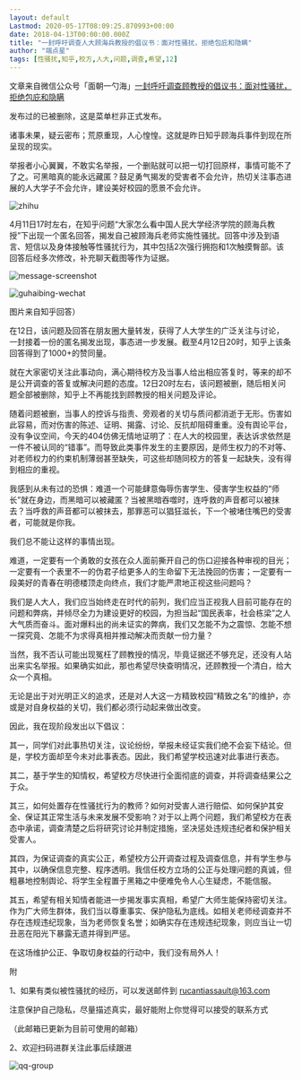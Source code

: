 ```yaml
---
layout: default
Lastmod: 2020-05-17T08:09:25.870993+00:00
date: 2018-04-13T00:00:00.000Z
title: "一封呼吁调查人大顾海兵教授的倡议书：面对性骚扰，拒绝包庇和隐瞒"
author: "端点星"
tags: [性骚扰,知乎,校方,人大,问题,调查,希望,12]
---
```


文章来自微信公众号「面朝一勺海」[一封呼吁调查顾教授的倡议书：面对性骚扰，拒绝包庇和隐瞒](https://mp.weixin.qq.com/s/_zgq5K6u_e7lP-FUue_5kQ)

发布过的已被删除，这是菜单栏非正式发布。

诸事未果，疑云密布；荒原重现，人心惶惶。这就是昨日知乎顾海兵事件到现在所呈现的现实。

举报者小心翼翼，不敢实名举报，一个删贴就可以把一切打回原样，事情可能不了了之。可黑暗真的能永远藏匿？鼓足勇气揭发的受害者不会允许，热切关注事态进展的人大学子不会允许，建设美好校园的愿景不会允许。

![zhihu](https://images.weserv.nl/?url=https%3A//i.imgur.com/AJBttUT.jpg)

4月11日17时左右，在知乎问题“大家怎么看中国人民大学经济学院的顾海兵教授”下出现一个匿名回答，揭发自己被顾海兵老师实施性骚扰。回答中涉及到语言、短信以及身体接触等性骚扰行为，其中包括2次强行拥抱和1次触摸臀部。该回答后经多次修改，补充聊天截图等作为证据。

![message-screenshot](https://images.weserv.nl/?url=https%3A//i.imgur.com/Fagcc2n.jpg)

![guhaibing-wechat](https://images.weserv.nl/?url=https%3A//i.imgur.com/AopEawF.jpg)

图片来自知乎回答）

在12日，该问题及回答在朋友圈大量转发，获得了人大学生的广泛关注与讨论，一封接着一份的匿名揭发出现，事态进一步发展。截至4月12日20时，知乎上该条回答得到了1000+的赞同量。

就在大家密切关注此事动向，满心期待校方及当事人给出相应答复时，等来的却不是公开调查的答复或解决问题的态度。12日20时左右，该问题被删，随后相关问题全部被删除，知乎上不再能找到顾教授的相关问题及评论。

随着问题被删，当事人的控诉与指责、旁观者的关切与质问都消逝于无形。伤害如此容易，而对伤害的陈述、证明、揭露、讨论、反抗却阻碍重重。没有舆论平台，没有争议空间，今天的404仿佛无情地证明了：在人大的校园里，表达诉求依然是一件不被认同的“错事”。而导致此类事件发生的主要原因，是师生权力的不对等、对老师权力的约束机制薄弱甚至缺失，可这些却随同校方的答复一起缺失，没有得到相应的重视。

我感到从未有过的恐惧：难道一个可能肆意侮辱伤害学生、侵害学生权益的“师长”就在身边，而黑暗可以被藏匿？当被黑暗吞噬时，连呼救的声音都可以被抹去？当呼救的声音都可以被抹去，那罪恶可以猖狂滋长，下一个被堵住嘴巴的受害者，可能就是你我。

我们总不能让这样的事情出现。

难道，一定要有一个勇敢的女孩在众人面前撕开自己的伤口迎接各种审视的目光；一定要有一个表里不一的伪君子给更多人的生命留下无法挽回的伤害；一定要有一段美好的青春在明德楼顶走向终点，我们才能严肃地正视这些问题吗？

我们是人大人，我们应当始终走在时代的前列，我们应当正视我人目前可能存在的问题和弊病，并倾尽全力为建设更好的校园，为担当起“国民表率，社会栋梁”之人大气质而奋斗。面对爆料出的尚未证实的弊病，我们又怎能不为之震惊、怎能不想一探究竟、怎能不为求得真相并推动解决而贡献一份力量？

当然，我不否认可能出现冤枉了顾教授的情况，毕竟证据还不够充足，还没有人站出来实名举报。如果确实如此，那也希望尽快查明情况，还顾教授一个清白，给大众一个真相。

无论是出于对光明正义的追求，还是对人大这一方精致校园“精致之名”的维护，亦或是对自身权益的关切，我们都必须行动起来做出改变。

因此，我在现阶段发出以下倡议：

其一，同学们对此事热切关注，议论纷纷，举报未经证实我们绝不会妄下结论。但是，学校方面却至今未对此事表态。因此，我们希望学校迅速对此事进行表态。

其二，基于学生的知情权，希望校方尽快进行全面彻底的调查，并将调查结果公之于众。

其三，如何处置存在性骚扰行为的教师？如何对受害人进行赔偿、如何保护其安全、保证其正常生活与未来发展不受影响？对于以上两个问题，我们希望校方在表态中承诺，调查清楚之后将研究讨论并制定措施，坚决惩处违规违纪者和保护相关受害人。

其四，为保证调查的真实公正，希望校方公开调查过程及调查信息，并有学生参与其中，以确保信息完整、程序透明。我信任校方立场的公正与处理问题的真诚，但粗暴地控制舆论、将学生全程置于黑箱之中便难免令人心生疑虑，不能信服。

其五，希望有相关知情者能进一步揭发事实真相，希望广大师生能保持密切关注。作为广大师生群体，我们当以尊重事实、保护隐私为底线。如相关老师经调查并不存在违规违纪现象，当为老师恢复名誉；如确实存在违规违纪现象，则应当让一切丑恶在阳光下暴露无遗并得到严惩。

在这场维护公正、争取切身权益的行动中，我们没有局外人！

附

1、如果有类似被性骚扰的经历，可以发送邮件到 [rucantiassault@163.com](rucantiassault@163.com)

注意保护自己隐私，尽量描述真实，最好能附上你觉得可以接受的联系方式

（此邮箱已更新为目前可使用的邮箱）

2、欢迎扫码进群关注此事后续跟进

![qq-group](https://images.weserv.nl/?url=https%3A//i.imgur.com/ZnOjtBE.jpg)


